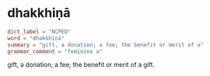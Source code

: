 # dhakkhiṇā

``` toml
dict_label = "NCPED"
word = "dhakkhiṇā"
summary = "gift, a donation; a fee; the benefit or merit of a"
grammar_comment = "feminine a"
```

gift, a donation; a fee; the benefit or merit of a gift.

